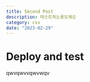 ```yaml
---
title: Second Post
description: 테스트하는용도에오
category: css
date: "2023-02-29"
---
```


# Deploy and test

qwvqwvvqwvwqv
